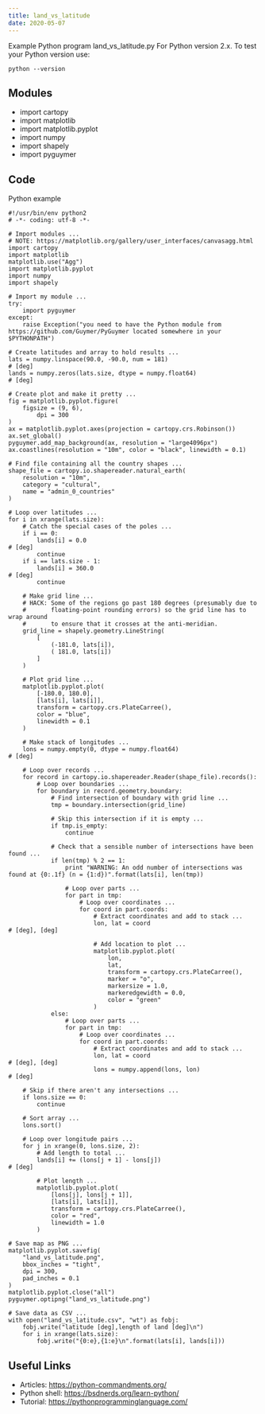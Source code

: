 ```yaml
---
title: land_vs_latitude
date: 2020-05-07
---
```

Example Python program land_vs_latitude.py
For Python version 2.x.
To test your Python version use:

    python --version

## Modules

* import cartopy
* import matplotlib
* import matplotlib.pyplot
* import numpy
* import shapely
* import pyguymer

## Code

Python example

    #!/usr/bin/env python2
    # -*- coding: utf-8 -*-
    
    # Import modules ...
    # NOTE: https://matplotlib.org/gallery/user_interfaces/canvasagg.html
    import cartopy
    import matplotlib
    matplotlib.use("Agg")
    import matplotlib.pyplot
    import numpy
    import shapely
    
    # Import my module ...
    try:
        import pyguymer
    except:
        raise Exception("you need to have the Python module from https://github.com/Guymer/PyGuymer located somewhere in your $PYTHONPATH")
    
    # Create latitudes and array to hold results ...
    lats = numpy.linspace(90.0, -90.0, num = 181)                                   # [deg]
    lands = numpy.zeros(lats.size, dtype = numpy.float64)                           # [deg]
    
    # Create plot and make it pretty ...
    fig = matplotlib.pyplot.figure(
        figsize = (9, 6),
            dpi = 300
    )
    ax = matplotlib.pyplot.axes(projection = cartopy.crs.Robinson())
    ax.set_global()
    pyguymer.add_map_background(ax, resolution = "large4096px")
    ax.coastlines(resolution = "10m", color = "black", linewidth = 0.1)
    
    # Find file containing all the country shapes ...
    shape_file = cartopy.io.shapereader.natural_earth(
        resolution = "10m",
        category = "cultural",
        name = "admin_0_countries"
    )
    
    # Loop over latitudes ...
    for i in xrange(lats.size):
        # Catch the special cases of the poles ...
        if i == 0:
            lands[i] = 0.0                                                          # [deg]
            continue
        if i == lats.size - 1:
            lands[i] = 360.0                                                        # [deg]
            continue
    
        # Make grid line ...
        # HACK: Some of the regions go past 180 degrees (presumably due to
        #       floating-point rounding errors) so the grid line has to wrap around
        #       to ensure that it crosses at the anti-meridian.
        grid_line = shapely.geometry.LineString(
            [
                (-181.0, lats[i]),
                ( 181.0, lats[i])
            ]
        )
    
        # Plot grid line ...
        matplotlib.pyplot.plot(
            [-180.0, 180.0],
            [lats[i], lats[i]],
            transform = cartopy.crs.PlateCarree(),
            color = "blue",
            linewidth = 0.1
        )
    
        # Make stack of longitudes ...
        lons = numpy.empty(0, dtype = numpy.float64)                                # [deg]
    
        # Loop over records ...
        for record in cartopy.io.shapereader.Reader(shape_file).records():
            # Loop over boundaries ...
            for boundary in record.geometry.boundary:
                # Find intersection of boundary with grid line ...
                tmp = boundary.intersection(grid_line)
    
                # Skip this intersection if it is empty ...
                if tmp.is_empty:
                    continue
    
                # Check that a sensible number of intersections have been found ...
                if len(tmp) % 2 == 1:
                    print "WARNING: An odd number of intersections was found at {0:.1f} (n = {1:d})".format(lats[i], len(tmp))
    
                    # Loop over parts ...
                    for part in tmp:
                        # Loop over coordinates ...
                        for coord in part.coords:
                            # Extract coordinates and add to stack ...
                            lon, lat = coord                                        # [deg], [deg]
    
                            # Add location to plot ...
                            matplotlib.pyplot.plot(
                                lon,
                                lat,
                                transform = cartopy.crs.PlateCarree(),
                                marker = "o",
                                markersize = 1.0,
                                markeredgewidth = 0.0,
                                color = "green"
                            )
                else:
                    # Loop over parts ...
                    for part in tmp:
                        # Loop over coordinates ...
                        for coord in part.coords:
                            # Extract coordinates and add to stack ...
                            lon, lat = coord                                        # [deg], [deg]
                            lons = numpy.append(lons, lon)                          # [deg]
    
        # Skip if there aren't any intersections ...
        if lons.size == 0:
            continue
    
        # Sort array ...
        lons.sort()
    
        # Loop over longitude pairs ...
        for j in xrange(0, lons.size, 2):
            # Add length to total ...
            lands[i] += (lons[j + 1] - lons[j])                                     # [deg]
    
            # Plot length ...
            matplotlib.pyplot.plot(
                [lons[j], lons[j + 1]],
                [lats[i], lats[i]],
                transform = cartopy.crs.PlateCarree(),
                color = "red",
                linewidth = 1.0
            )
    
    # Save map as PNG ...
    matplotlib.pyplot.savefig(
        "land_vs_latitude.png",
        bbox_inches = "tight",
        dpi = 300,
        pad_inches = 0.1
    )
    matplotlib.pyplot.close("all")
    pyguymer.optipng("land_vs_latitude.png")
    
    # Save data as CSV ...
    with open("land_vs_latitude.csv", "wt") as fobj:
        fobj.write("latitude [deg],length of land [deg]\n")
        for i in xrange(lats.size):
            fobj.write("{0:e},{1:e}\n".format(lats[i], lands[i]))
    

## Useful Links

- Articles: https://python-commandments.org/
- Python shell: https://bsdnerds.org/learn-python/
- Tutorial: https://pythonprogramminglanguage.com/
